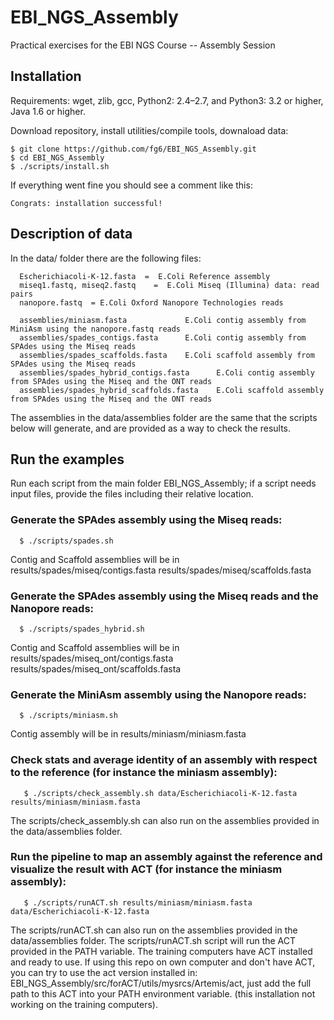 # EBI_NGS_Assembly
Practical exercises for the EBI NGS Course -- Assembly Session

## Installation
Requirements: wget, zlib, gcc, Python2: 2.4–2.7, and Python3: 3.2 or higher, Java 1.6 or higher.

Download repository, install utilities/compile tools, downaload data: 

    $ git clone https://github.com/fg6/EBI_NGS_Assembly.git
    $ cd EBI_NGS_Assembly
    $ ./scripts/install.sh
  
If everything went fine you should see a comment like this:

    Congrats: installation successful!
  
## Description of data
In the data/ folder there are the following files:

      Escherichiacoli-K-12.fasta  =  E.Coli Reference assembly
      miseq1.fastq, miseq2.fastq	=  E.Coli Miseq (Illumina) data: read pairs
      nanopore.fastq  = E.Coli Oxford Nanopore Technologies reads
      
      assemblies/miniasm.fasta             E.Coli contig assembly from MiniAsm using the nanopore.fastq reads
      assemblies/spades_contigs.fasta      E.Coli contig assembly from SPAdes using the Miseq reads
      assemblies/spades_scaffolds.fasta    E.Coli scaffold assembly from SPAdes using the Miseq reads
      assemblies/spades_hybrid_contigs.fasta      E.Coli contig assembly from SPAdes using the Miseq and the ONT reads
      assemblies/spades_hybrid_scaffolds.fasta    E.Coli scaffold assembly from SPAdes using the Miseq and the ONT reads

The assemblies in the data/assemblies folder are the same that the scripts below will generate, and are provided
as a way to check the results. 

## Run the examples
Run each script from the main folder EBI_NGS_Assembly; if a script needs input files, provide the files including  their relative location.

### Generate the SPAdes assembly using the Miseq reads:
      
      $ ./scripts/spades.sh
      
Contig and Scaffold assemblies will be in results/spades/miseq/contigs.fasta results/spades/miseq/scaffolds.fasta
### Generate the SPAdes assembly using the Miseq reads and the Nanopore reads:

      $ ./scripts/spades_hybrid.sh
Contig and Scaffold assemblies will be in results/spades/miseq_ont/contigs.fasta results/spades/miseq_ont/scaffolds.fasta

### Generate the MiniAsm assembly using the Nanopore reads:
      
      $ ./scripts/miniasm.sh
      
Contig assembly will be in results/miniasm/miniasm.fasta

### Check stats and average identity of an assembly with respect to the reference (for instance the miniasm assembly):
    
       $ ./scripts/check_assembly.sh data/Escherichiacoli-K-12.fasta results/miniasm/miniasm.fasta   
     
The scripts/check_assembly.sh can also run on the assemblies provided in the data/assemblies folder.

### Run the pipeline to map an assembly against the reference and visualize the result with ACT (for instance the miniasm assembly):

       $ ./scripts/runACT.sh results/miniasm/miniasm.fasta data/Escherichiacoli-K-12.fasta 

The scripts/runACT.sh can also run on the assemblies provided in the data/assemblies folder.
The scripts/runACT.sh script will run the ACT provided in the PATH variable. The training computers have ACT installed and ready to use. If using this repo on own computer and don't have ACT, you can try to use the act version installed in: EBI_NGS_Assembly/src/forACT/utils/mysrcs/Artemis/act, just add the full path to this ACT into your PATH environment variable. (this installation not working on the training computers).
